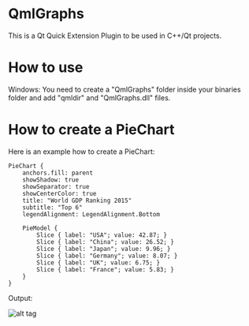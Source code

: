 # QmlGraphs
This is a Qt Quick Extension Plugin to be used in C++/Qt projects.

# How to use
Windows:
You need to create a "QmlGraphs" folder inside your binaries folder and add "qmldir" and "QmlGraphs.dll" files.

# How to create a PieChart
Here is an example how to create a PieChart:

```
PieChart {
    anchors.fill: parent
    showShadow: true
    showSeparator: true
    showCenterColor: true
    title: "World GDP Ranking 2015"
    subtitle: "Top 6"
    legendAlignment: LegendAlignment.Bottom

    PieModel {
        Slice { label: "USA"; value: 42.87; }
        Slice { label: "China"; value: 26.52; }
        Slice { label: "Japan"; value: 9.96; }
        Slice { label: "Germany"; value: 8.07; }
        Slice { label: "UK"; value: 6.75; }
        Slice { label: "France"; value: 5.83; }
    }
}
```

Output:

![alt tag](http://imageshack.com/a/img537/170/IbQZoT.png)